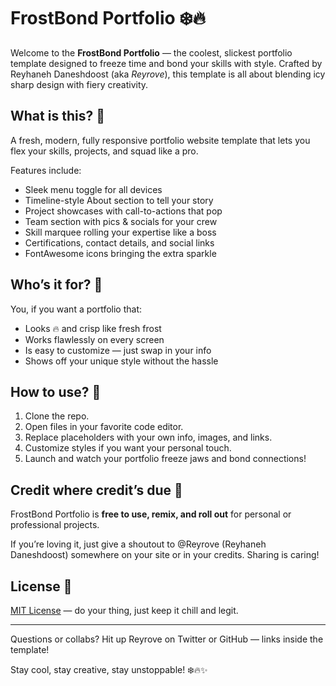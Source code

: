 # FrostBond Portfolio ❄️🔥

Welcome to the **FrostBond Portfolio** — the coolest, slickest portfolio template designed to freeze time and bond your skills with style. Crafted by Reyhaneh Daneshdoost (aka *Reyrove*), this template is all about blending icy sharp design with fiery creativity.

## What is this? 🤔

A fresh, modern, fully responsive portfolio website template that lets you flex your skills, projects, and squad like a pro.

Features include:

* Sleek menu toggle for all devices
* Timeline-style About section to tell your story
* Project showcases with call-to-actions that pop
* Team section with pics & socials for your crew
* Skill marquee rolling your expertise like a boss
* Certifications, contact details, and social links
* FontAwesome icons bringing the extra sparkle

## Who’s it for? 🎯

You, if you want a portfolio that:

* Looks 🔥 and crisp like fresh frost
* Works flawlessly on every screen
* Is easy to customize — just swap in your info
* Shows off your unique style without the hassle

## How to use? 🚀

1. Clone the repo.
2. Open files in your favorite code editor.
3. Replace placeholders with your own info, images, and links.
4. Customize styles if you want your personal touch.
5. Launch and watch your portfolio freeze jaws and bond connections!

## Credit where credit’s due 💅

FrostBond Portfolio is **free to use, remix, and roll out** for personal or professional projects.

If you’re loving it, just give a shoutout to @Reyrove (Reyhaneh Daneshdoost) somewhere on your site or in your credits. Sharing is caring!

## License 📝

[MIT License](LICENSE) — do your thing, just keep it chill and legit.

---

Questions or collabs? Hit up Reyrove on Twitter or GitHub — links inside the template!

Stay cool, stay creative, stay unstoppable! ❄️🔥✨